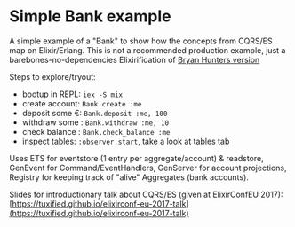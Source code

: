 # Simple Bank example

A simple example of a "Bank" to show how the concepts from CQRS/ES map
on Elixir/Erlang. This is not a recommended production example, just a
barebones-no-dependencies Elixirification of [Bryan Hunters version](
https://github.com/bryanhunter/cqrs-with-erlang)

Steps to explore/tryout:
- bootup in REPL: `iex -S mix`
- create account: `Bank.create :me`
- deposit some €: `Bank.deposit :me, 100`
- withdraw some : `Bank.withdraw :me, 10`
- check balance : `Bank.check_balance :me`
- inspect tables: `:observer.start`, take a look at tables tab

Uses ETS for eventstore (1 entry per aggregate/account) & readstore, GenEvent for Command/EventHandlers, GenServer for account projections, Registry for keeping track of "alive" Aggregates (bank accounts).

Slides for introductionary talk about CQRS/ES (given at ElixirConfEU 2017):
[https://tuxified.github.io/elixirconf-eu-2017-talk](https://tuxified.github.io/elixirconf-eu-2017-talk)

